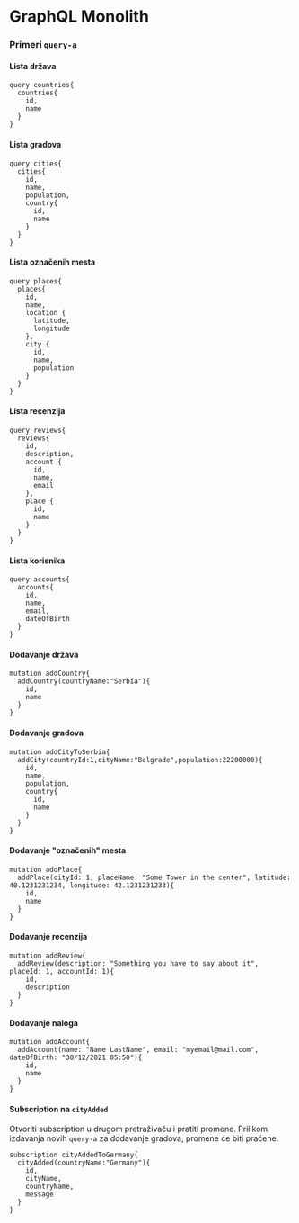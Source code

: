 # GraphQL Monolith

### Primeri `query-a`

#### Lista država

```
query countries{
  countries{
    id,
    name
  }
}
```

#### Lista gradova

```
query cities{
  cities{
    id,
    name,
    population,
    country{
      id,
      name
    }
  }
}
```

#### Lista označenih mesta

```
query places{
  places{
    id,
    name,
    location {
      latitude,
      longitude
    },
    city {
      id,
      name,
      population
    }
  }
}
```

#### Lista recenzija

```
query reviews{
  reviews{
    id,
    description,
    account {
      id,
      name,
      email
    },
    place {
      id,
      name
    }
  }
}
```

#### Lista korisnika

```
query accounts{
  accounts{
    id,
    name,
    email,
    dateOfBirth
  }
}
```

#### Dodavanje država

```
mutation addCountry{
  addCountry(countryName:"Serbia"){
    id,
    name
  }
}
```

#### Dodavanje gradova

```
mutation addCityToSerbia{
  addCity(countryId:1,cityName:"Belgrade",population:22200000){
    id,
    name,
    population,
    country{
      id,
      name
    }
  }
}
```

#### Dodavanje "označenih" mesta
```
mutation addPlace{
  addPlace(cityId: 1, placeName: "Some Tower in the center", latitude: 40.1231231234, longitude: 42.1231231233){
    id,
    name
  }
}
```

#### Dodavanje recenzija

```
mutation addReview{
  addReview(description: "Something you have to say about it", placeId: 1, accountId: 1){
    id,
    description
  }
}
```

#### Dodavanje naloga

```
mutation addAccount{
  addAccount(name: "Name LastName", email: "myemail@mail.com", dateOfBirth: "30/12/2021 05:50"){
    id,
    name
  }
}
```

#### Subscription na `cityAdded`

Otvoriti subscription u drugom pretraživaču i pratiti promene. Prilikom izdavanja novih `query-a` za dodavanje gradova, promene će biti praćene.

```
subscription cityAddedToGermany{
  cityAdded(countryName:"Germany"){
    id,
    cityName,
    countryName,
    message
  }
}
```
